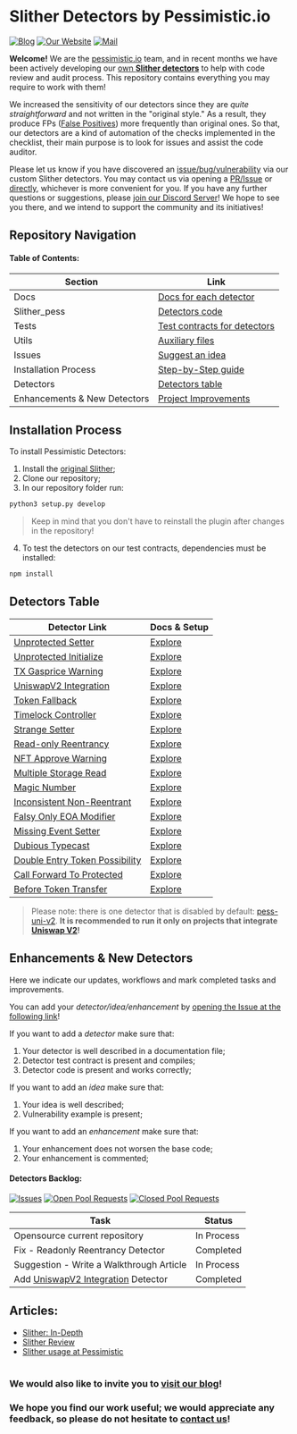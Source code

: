 #  Slither Detectors by Pessimistic.io

[![Blog](https://img.shields.io/badge/Blog-Link-blue?style=flat-square&logo=appveyor?logo=data:https://pessimistic.io/favicon.ico)](https://blog.pessimistic.io/)
[![Our Website](https://img.shields.io/badge/By-pessimistic.io-green?style=flat-square&logo=appveyor?logo=data:https://pessimistic.io/favicon.ico)](https://pessimistic.io/) 
[![Mail](https://img.shields.io/badge/Mail-gm%40pessimistic.io-orange?style=flat-square&logo=appveyor?logo=data:https://pessimistic.io/favicon.ico)](mailto:gm@pessimistic.io)

**Welcome!** We are the [pessimistic.io](https://pessimistic.io/) team, and in recent months we have been actively developing our [own **Slither detectors**](https://github.com/pessimistic-io/custom_detectors/tree/master/slither_pess/detectors) to help with code review and audit process. This repository contains everything you may require to work with them!

We increased the sensitivity of our detectors since they are *quite straightforward* and not written in the "original style." As a result, they produce FPs ([False Positives](https://en.wikipedia.org/wiki/False_positives_and_false_negatives)) more frequently than original ones. So that, our detectors are a kind of automation of the checks implemented in the checklist, their main purpose is to look for issues and assist the code auditor.

Please let us know if you have discovered an [issue/bug/vulnerability](https://telegra.ph/BountyCTF-Platforms-Web3-04-19) via our custom Slither detectors. You may contact us via opening a [PR/Issue](https://github.com/pessimistic-io/custom_detectors/issues) or [directly](mailto:gm@pessimistic.io), whichever is more convenient for you. If you have any further questions or suggestions, please [join our Discord Server](https://discord.gg/vPxkR8B9p7)! We hope to see you there, and we intend to support the community and its initiatives!

## Repository Navigation

#### **Table of Contents:**

| Section                      | Link                                                                                                          |
|------------------------------|---------------------------------------------------------------------------------------------------------------|
| Docs                         | [Docs for each detector](https://github.com/pessimistic-io/custom_detectors/tree/master/docs)                 |
| Slither_pess                 | [Detectors code](https://github.com/pessimistic-io/custom_detectors/tree/master/slither_pess)                 |
| Tests                        | [Test contracts for detectors](https://github.com/pessimistic-io/custom_detectors/tree/master/tests)          |
| Utils                        | [Auxiliary files](https://github.com/pessimistic-io/custom_detectors/tree/master/utils)                       |
| Issues                       | [Suggest an idea](https://github.com/pessimistic-io/custom_detectors/issues)                                  |
| Installation Process         | [Step-by-Step guide](https://github.com/pessimistic-io/custom_detectors#installation-process)                 |
| Detectors                    | [Detectors table](https://github.com/pessimistic-io/custom_detectors#detectors--table)                        |
| Enhancements & New Detectors | [Project Improvements](https://github.com/pessimistic-io/custom_detectors#enhancements--new-detectors)        |

## Installation Process

To install Pessimistic Detectors: 
1. Install the [original Slither](https://github.com/crytic/slither#how-to-install);
2. Clone our repository;
3. In our repository folder run:
```bash
python3 setup.py develop
```
> Keep in mind that you don't have to reinstall the plugin after changes in the repository!
4. To test the detectors on our test contracts, dependencies must be installed:
```bash
npm install
```

## **Detectors Table**

| Detector Link                                                                                                                                             | Docs & Setup                                                                                                     |
|-----------------------------------------------------------------------------------------------------------------------------------------------------------|------------------------------------------------------------------------------------------------------------------|
| [Unprotected Setter](https://github.com/pessimistic-io/custom_detectors/blob/master/slither_pess/detectors/unprotected_setter.py)                         | [Explore](https://github.com/pessimistic-io/custom_detectors/blob/master/docs/unprotected_setter.md)             |
| [Unprotected Initialize](https://github.com/pessimistic-io/custom_detectors/blob/master/slither_pess/detectors/unprotected_initialize.py)                 | [Explore](https://github.com/pessimistic-io/custom_detectors/blob/master/docs/unprotected_initialize.md)         |
| [TX Gasprice Warning](https://github.com/pessimistic-io/custom_detectors/blob/master/slither_pess/detectors/tx_gasprice_warning.py)                       | [Explore](https://github.com/pessimistic-io/custom_detectors/blob/master/docs/tx_gasprice_warning.md)            |
| [UniswapV2 Integration](https://github.com/pessimistic-io/custom_detectors/blob/master/slither_pess/detectors/uni_v2.py)                                  | [Explore](https://github.com/pessimistic-io/custom_detectors/blob/master/docs/integration_uniswapV2.md)          |
| [Token Fallback](https://github.com/pessimistic-io/custom_detectors/blob/master/slither_pess/detectors/token_fallback.py)                                 | [Explore](https://github.com/pessimistic-io/custom_detectors/blob/master/docs/token_fallback.md)                 |
| [Timelock Controller](https://github.com/pessimistic-io/custom_detectors/blob/master/slither_pess/detectors/timelock_controller.py)                       | [Explore](https://github.com/pessimistic-io/custom_detectors/blob/master/docs/timelock_controller.md)            |
| [Strange Setter](https://github.com/pessimistic-io/custom_detectors/blob/master/slither_pess/detectors/strange_setter.py)                                 | [Explore](https://github.com/pessimistic-io/custom_detectors/blob/master/docs/strange_setter.md)                 |
| [Read-only Reentrancy](https://github.com/pessimistic-io/custom_detectors/blob/master/slither_pess/detectors/read_only_reentrancy.py)                     | [Explore](https://github.com/pessimistic-io/custom_detectors/blob/master/docs/readonly_reentrancy.md)            |
| [NFT Approve Warning](https://github.com/pessimistic-io/custom_detectors/blob/master/slither_pess/detectors/nft_approve_warning.py)                       | [Explore](https://github.com/pessimistic-io/custom_detectors/blob/master/docs/nft_approve_warning.md)            |
| [Multiple Storage Read](https://github.com/pessimistic-io/custom_detectors/blob/master/slither_pess/detectors/multiple_storage_read.py)                   | [Explore](https://github.com/pessimistic-io/custom_detectors/blob/master/docs/multiple_storage_read.md)          |
| [Magic Number](https://github.com/pessimistic-io/custom_detectors/blob/master/slither_pess/detectors/magic_number.py)                                     | [Explore](https://github.com/pessimistic-io/custom_detectors/blob/master/docs/magic_number.md)                   |
| [Inconsistent Non-Reentrant](https://github.com/pessimistic-io/custom_detectors/blob/master/slither_pess/detectors/inconsistent_nonreentrant.py)          | [Explore](https://github.com/pessimistic-io/custom_detectors/blob/master/docs/inconsistent_nonreentrant.md)      |
| [Falsy Only EOA Modifier](https://github.com/pessimistic-io/custom_detectors/blob/master/slither_pess/detectors/falsy_only_eoa_modifier.py)               | [Explore](https://github.com/pessimistic-io/custom_detectors/blob/master/docs/falsy_only_eoa_modifier.md)        |
| [Missing Event Setter](https://github.com/pessimistic-io/custom_detectors/blob/master/slither_pess/detectors/event_setter.py)                             | [Explore](https://github.com/pessimistic-io/custom_detectors/blob/master/docs/event_setter.md)                   |
| [Dubious Typecast](https://github.com/pessimistic-io/custom_detectors/blob/master/slither_pess/detectors/dubious_typecast.py)                             | [Explore](https://github.com/pessimistic-io/custom_detectors/blob/master/docs/dubious_typecast.md)               |
| [Double Entry Token Possibility](https://github.com/pessimistic-io/custom_detectors/blob/master/slither_pess/detectors/double_entry_token_possibility.py) | [Explore](https://github.com/pessimistic-io/custom_detectors/blob/master/docs/double_entry_token_possibility.md) |
| [Call Forward To Protected](https://github.com/pessimistic-io/custom_detectors/blob/master/slither_pess/detectors/call_forward_to_protected.py)           | [Explore](https://github.com/pessimistic-io/custom_detectors/blob/master/docs/call_forward_to_protected.md)      |
| [Before Token Transfer](https://github.com/pessimistic-io/custom_detectors/blob/master/slither_pess/detectors/before_token_transfer.py)                   | [Explore](https://github.com/pessimistic-io/custom_detectors/blob/master/docs/before_token_transfer.md)          |

> Please note: there is one detector that is disabled by default: [pess-uni-v2](https://github.com/pessimistic-io/custom_detectors/blob/master/slither_pess/detectors/uni_v2.py). **It is recommended to run it only on projects that integrate [Uniswap V2](https://betterprogramming.pub/uniswap-v2-in-depth-98075c826254)!**

## Enhancements & New Detectors

Here we indicate our updates, workflows and mark completed tasks and improvements.

You can add your *detector/idea/enhancement* by [opening the Issue at the following link](https://github.com/pessimistic-io/custom_detectors/issues)!

If you want to add a *detector* make sure that:
1. Your detector is well described in a documentation file;
2. Detector test contract is present and compiles;
3. Detector code is present and works correctly;

If you want to add an *idea* make sure that:
1. Your idea is well described;
2. Vulnerability example is present;

If you want to add an *enhancement* make sure that:
1. Your enhancement does not worsen the base code;
2. Your enhancement is commented;

#### **Detectors Backlog:**

[![Issues](https://img.shields.io/github/issues/pessimistic-io/custom_detectors?style=flat-square)](https://github.com/pessimistic-io/custom_detectors/issues)
[![Open Pool Requests](https://img.shields.io/github/issues-pr/pessimistic-io/custom_detectors?style=flat-square)](https://github.com/pessimistic-io/custom_detectors/pulls)
[![Closed Pool Requests](https://img.shields.io/github/issues-pr-closed-raw/pessimistic-io/custom_detectors?style=flat-square)](https://github.com/pessimistic-io/custom_detectors/pulls?q=is%3Apr+is%3Aclosed)

| Task                                                                                                                                  | Status     |
|---------------------------------------------------------------------------------------------------------------------------------------|------------|
| Opensource current repository                                                                                                         | In Process |
| Fix - Readonly Reentrancy Detector                                                                                                    | Completed  |
| Suggestion - Write a Walkthrough Article                                                                                              | In Process |
| Add [UniswapV2 Integration](https://github.com/pessimistic-io/custom_detectors/blob/master/slither_pess/detectors/uni_v2.py) Detector | Completed  |

## Articles:

- [Slither: In-Depth](https://medium.com/coinmonks/slither-smart-contract-security-tools-29918df0fa8c)
- [Slither Review](https://blog.trailofbits.com/2019/05/27/slither-the-leading-static-analyzer-for-smart-contracts/)
- [Slither usage at Pessimistic](https://blog.pessimistic.io/slither-an-auditors-cornucopia-a8793ea96e67)

#

### We would also like to invite you to [visit our blog](https://blog.pessimistic.io/)!
### **We hope you find our work useful; we would appreciate any feedback, so please do not hesitate to [contact us](mailto:gm@pessimistic.io)!**
